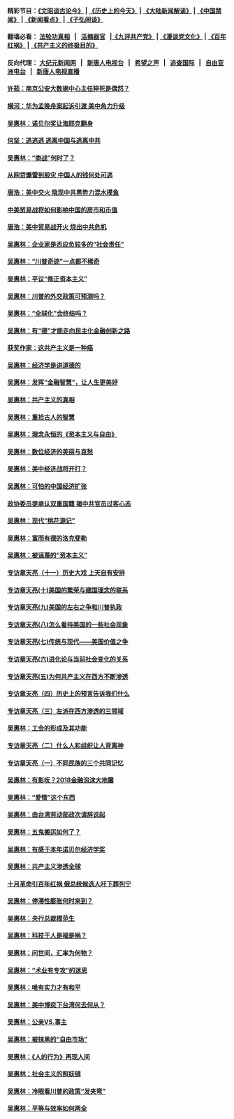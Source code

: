 #### 精彩节目：[《文昭谈古论今》](http://134.209.198.168/wenzhao) | [《历史上的今天》](http://134.209.198.168/today-in-history) | [《大陆新闻解读》](http://134.209.198.168/ntdtv-comedy) | [《中国禁闻》](http://134.209.198.168/ntdtv-news) | [《新闻看点》](http://134.209.198.168/news-insight) | [《子弘闲谈》](http://134.209.198.168/zihongxiantan/) 

 #### 翻墙必看： [法轮功真相](http://134.209.198.168:10000/videos/truth.html) &nbsp;&nbsp;|&nbsp;&nbsp; [活摘器官](http://134.209.198.168:10000/videos/res/Organs/) &nbsp;&nbsp;|[《九评共产党》](http://134.209.198.168:10000/videos/jiuping) | [《漫谈党文化》](http://134.209.198.168:10000/videos/mtdwh) | [《百年红祸》](http://134.209.198.168:10000/videos/bnhh) | [《共产主义的终极目的》](http://134.209.198.168:10000/videos/res/zjmd) 

 #### 反向代理： [大纪元新闻网](http://134.209.198.168:10080/) &nbsp;&nbsp;|&nbsp;&nbsp; [新唐人电视台](http://134.209.198.168:8000/) &nbsp;&nbsp;|&nbsp;&nbsp; [希望之声](http://134.209.198.168:8200/) &nbsp;&nbsp;|&nbsp;&nbsp; [追查国际](http://134.209.198.168:10010/) &nbsp;&nbsp;|&nbsp;&nbsp; [自由亚洲电台](http://134.209.198.168:9800/) &nbsp;&nbsp;|&nbsp;&nbsp; [新唐人电视直播](http://134.209.198.168/) 

#### [许茹：南京公安大数据中心主任猝死是偶然？](../pages/nsc423/n11064744.md?t=03160645) 

#### [横河：华为孟晚舟案起诉引渡 美中角力升级](../pages/nsc423/n11027230.md?t=03160645) 

#### [吴惠林：诺贝尔奖让海耶克翻身](../pages/nsc423/n10890049.md?t=03160645) 

#### [何坚：逃逃逃 逃离中国与逃离中共](../pages/nsc423/n10592891.md?t=03160645) 

#### [吴惠林：“商战”何时了？](../pages/nsc423/n10573558.md?t=03160645) 

#### [从网贷爆雷到股灾 中国人的钱何处可逃](../pages/nsc423/n10572800.md?t=03160645) 

#### [唐浩：美中交火 隐现中共黑势力混水摸鱼](../pages/nsc423/n10544040.md?t=03160645) 

#### [中美贸易战将如何影响中国的房市和币值](../pages/nsc423/n10543697.md?t=03160645) 

#### [唐浩：美中贸易战开火 烧出中共危机](../pages/nsc423/n10540126.md?t=03160645) 

#### [吴惠林：企业家是否应负较多的“社会责任”](../pages/nsc423/n10535022.md?t=03160645) 

#### [吴惠林：“川普奇迹”一点都不稀奇](../pages/nsc423/n10512808.md?t=03160645) 

#### [吴惠林：平议“修正资本主义”](../pages/nsc423/n10495724.md?t=03160645) 

#### [吴惠林：川普的外交政策可预测吗？](../pages/nsc423/n10462387.md?t=03160645) 

#### [吴惠林：“全球化”会终结吗？](../pages/nsc423/n10452838.md?t=03160645) 

#### [吴惠林：有“德”才能走向民主化金融创新之路](../pages/nsc423/n10432292.md?t=03160645) 

#### [获奖作家：这共产主义是一种癌](../pages/nsc423/n10431541.md?t=03160645) 

#### [吴惠林：经济学是讲道德的](../pages/nsc423/n10398014.md?t=03160645) 

#### [吴惠林：发挥“金融智慧”，让人生更美好](../pages/nsc423/n10375019.md?t=03160645) 

#### [吴惠林：共产主义的真相](../pages/nsc423/n10351394.md?t=03160645) 

#### [吴惠林：重拾古人的智慧](../pages/nsc423/n10337691.md?t=03160645) 

#### [吴惠林：理念永恒的《资本主义与自由》](../pages/nsc423/n10316274.md?t=03160645) 

#### [吴惠林：数位经济的美丽与哀愁](../pages/nsc423/n10292946.md?t=03160645) 

#### [吴惠林：美中经济战将开打？](../pages/nsc423/n10258825.md?t=03160645) 

#### [吴惠林：可怕的中国经济扩张](../pages/nsc423/n10219147.md?t=03160645) 

#### [政协委员提承认双重国籍 揭中共官员过客心态](../pages/nsc423/n10208809.md?t=03160645) 

#### [吴惠林：现代“桃花源记”](../pages/nsc423/n10185234.md?t=03160645) 

#### [吴惠林：富而有德的洛克斐勒](../pages/nsc423/n10142264.md?t=03160645) 

#### [吴惠林：被诬蔑的“资本主义”](../pages/nsc423/n10124816.md?t=03160645) 

#### [专访章天亮（十一）历史大戏 上天自有安排](../pages/nsc423/n10094905.md?t=03160645) 

#### [专访章天亮(十)美国的繁荣与建国理念的联系](../pages/nsc423/n10094899.md?t=03160645) 

#### [专访章天亮(九)美国的左右之争和川普执政](../pages/nsc423/n10094889.md?t=03160645) 

#### [专访章天亮(八)怎么看待美国的一些社会现象](../pages/nsc423/n10094857.md?t=03160645) 

#### [专访章天亮(七)传统与现代——美国价值之争](../pages/nsc423/n10093140.md?t=03160645) 

#### [专访章天亮(六)进化论与当前社会变化的关系](../pages/nsc423/n10092036.md?t=03160645) 

#### [专访章天亮(五)为何共产主义在西方不断渗透](../pages/nsc423/n10083620.md?t=03160645) 

#### [专访章天亮（四）历史上的预言告诉我们什么](../pages/nsc423/n10083606.md?t=03160645) 

#### [专访章天亮（三）左派在西方渗透的三领域](../pages/nsc423/n10081115.md?t=03160645) 

#### [吴惠林：工会的形成及其功能](../pages/nsc423/n10080633.md?t=03160645) 

#### [专访章天亮（二）什么人和组织让人背离神](../pages/nsc423/n10076637.md?t=03160645) 

#### [专访章天亮（一）不同民族的三个共同记忆](../pages/nsc423/n10074188.md?t=03160645) 

#### [吴惠林：有影呒？2018金融泡沫大地震](../pages/nsc423/n10040534.md?t=03160645) 

#### [吴惠林：“爱情”这个东西](../pages/nsc423/n10019423.md?t=03160645) 

#### [吴惠林：由台湾劳动部政次请辞说起](../pages/nsc423/n9979679.md?t=03160645) 

#### [吴惠林：五鬼搬运如何了？](../pages/nsc423/n9925338.md?t=03160645) 

#### [吴惠林：有感于本年诺贝尔经济学奖](../pages/nsc423/n9871883.md?t=03160645) 

#### [吴惠林：共产主义渗透全球](../pages/nsc423/n9812748.md?t=03160645) 

#### [十月革命引百年红祸 俄总统候选人吁下葬列宁](../pages/nsc423/n9810182.md?t=03160645) 

#### [吴惠林：停滞性膨胀何时来到？](../pages/nsc423/n9764136.md?t=03160645) 

#### [吴惠林：央行总裁模范生](../pages/nsc423/n9728134.md?t=03160645) 

#### [吴惠林：科技于人是福是祸？](../pages/nsc423/n9672982.md?t=03160645) 

#### [吴惠林：问世间，汇率为何物？](../pages/nsc423/n9621788.md?t=03160645) 

#### [吴惠林：“术业有专攻”的迷思](../pages/nsc423/n9580363.md?t=03160645) 

#### [吴惠林：唯有实力才有和平](../pages/nsc423/n9529599.md?t=03160645) 

#### [吴惠林：美中博奕下台湾何去何从？](../pages/nsc423/n9483598.md?t=03160645) 

#### [吴惠林：公亲VS.事主](../pages/nsc423/n9425637.md?t=03160645) 

#### [吴惠林：被抹黑的“自由市场”](../pages/nsc423/n9351545.md?t=03160645) 

#### [吴惠林：《人的行为》再现人间](../pages/nsc423/n9296339.md?t=03160645) 

#### [吴惠林：社会主义的照妖镜](../pages/nsc423/n9243460.md?t=03160645) 

#### [吴惠林：冷眼看川普的政策“发夹弯”](../pages/nsc423/n9120684.md?t=03160645) 

#### [吴惠林：平等与效率如何两全](../pages/nsc423/n9075430.md?t=03160645) 

